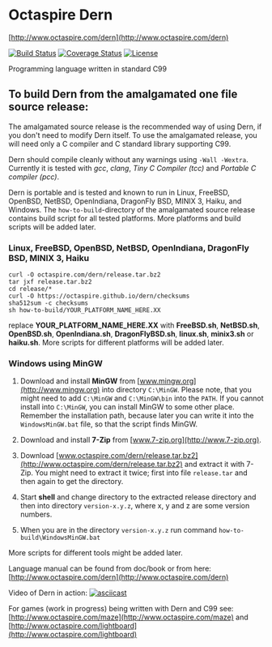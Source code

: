 # Octaspire Dern

[http://www.octaspire.com/dern](http://www.octaspire.com/dern)

[![Build Status](https://travis-ci.org/octaspire/dern.svg?branch=master)](https://travis-ci.org/octaspire/dern) [![Coverage Status](https://codecov.io/gh/octaspire/dern/coverage.svg?branch=master)](https://codecov.io/gh/octaspire/dern) [![License](https://img.shields.io/badge/License-Apache%202.0-blue.svg)](https://opensource.org/licenses/Apache-2.0)


Programming language written in standard C99

## To build Dern from the amalgamated one file source release:

The amalgamated source release is the recommended way of using Dern, if you don't need to
modify Dern itself. To use the amalgamated release, you will need only a C compiler and
C standard library supporting C99.

Dern should compile cleanly without any warnings using `-Wall -Wextra`.
Currently it is tested with *gcc*, *clang*, *Tiny C Compiler (tcc)* and *Portable C compiler
(pcc)*.

Dern is portable and is tested and known to run in Linux, FreeBSD, OpenBSD, NetBSD, OpenIndiana,
DragonFly BSD, MINIX 3, Haiku, and Windows. The `how-to-build`-directory of the amalgamated source
release contains build script for all tested platforms. More platforms and build scripts will
be added later.

### Linux, FreeBSD, OpenBSD, NetBSD, OpenIndiana, DragonFly BSD, MINIX 3, Haiku

```shell
curl -O octaspire.com/dern/release.tar.bz2
tar jxf release.tar.bz2
cd release/*
curl -O https://octaspire.github.io/dern/checksums
sha512sum -c checksums
sh how-to-build/YOUR_PLATFORM_NAME_HERE.XX
```

replace **YOUR_PLATFORM_NAME_HERE.XX** with **FreeBSD.sh**, **NetBSD.sh**, **OpenBSD.sh**,
**OpenIndiana.sh**, **DragonFlyBSD.sh**, **linux.sh**, **minix3.sh** or **haiku.sh**.
More scripts for different platforms will be added later.



### Windows using MinGW

1. Download and install **MinGW** from
[www.mingw.org](http://www.mingw.org) into directory `C:\MinGW`. Please note, that you might need
to add `C:\MinGW` and `C:\MinGW\bin` into the `PATH`.
If you cannot install into `C:\MinGW`, you can install MinGW to some other place.
Remember the installation path, because later you can write it into the
`WindowsMinGW.bat` file, so that the script finds MinGW.

2. Download and install **7-Zip** from
[www.7-zip.org](http://www.7-zip.org).

3. Download
[www.octaspire.com/dern/release.tar.bz2](http://www.octaspire.com/dern/release.tar.bz2) and
extract it with 7-Zip. You might need to extract it twice; first into file `release.tar`
and then again to get the directory.

4. Start **shell** and change directory to the extracted release directory
   and then into directory `version-x.y.z`, where x, y and z are some version
   numbers.

5. When you are in the directory `version-x.y.z` run command `how-to-build\WindowsMinGW.bat`


More scripts for different tools might be added later.



Language manual can be found from doc/book or from here:
[http://www.octaspire.com/dern](http://www.octaspire.com/dern)

Video of Dern in action:
[![asciicast](https://asciinema.org/a/123972.png)](https://asciinema.org/a/123972)

For games (work in progress) being written with Dern and C99 see:
[http://www.octaspire.com/maze](http://www.octaspire.com/maze) and 
[http://www.octaspire.com/lightboard](http://www.octaspire.com/lightboard)

